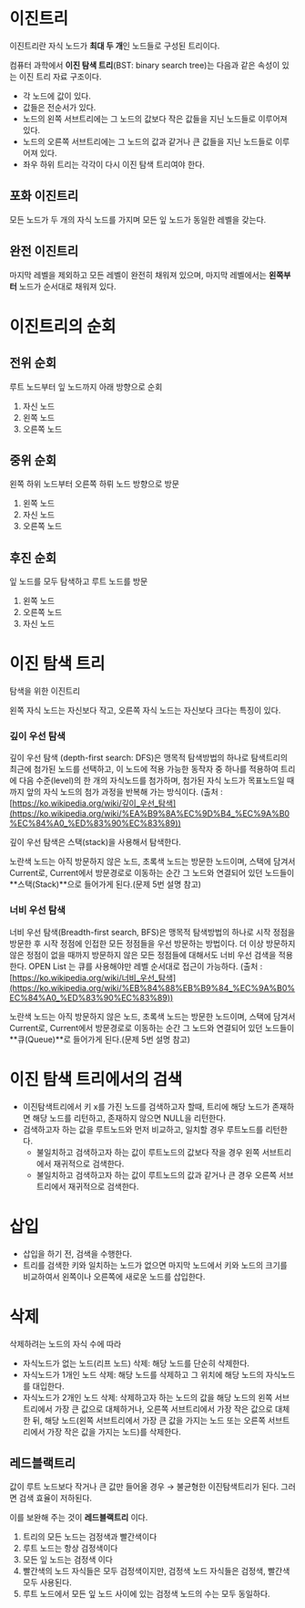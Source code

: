 # 이진트리

이진트리란 자식 노드가 **최대 두 개**인 노드들로 구성된 트리이다. 

컴퓨터 과학에서 **이진 탐색 트리**(BST: binary search tree)는 다음과 같은 속성이 있는 이진 트리 자료 구조이다.

- 각 노드에 값이 있다.
- 값들은 전순서가 있다.
- 노드의 왼쪽 서브트리에는 그 노드의 값보다 작은 값들을 지닌 노드들로 이루어져 있다.
- 노드의 오른쪽 서브트리에는 그 노드의 값과 같거나 큰 값들을 지닌 노드들로 이루어져 있다.
- 좌우 하위 트리는 각각이 다시 이진 탐색 트리여야 한다.

## 포화 이진트리

모든 노드가 두 개의 자식 노드를 가지며 모든 잎 노드가 동일한 레벨을 갖는다. 

## 완전 이진트리

마지막 레벨을 제외하고 모든 레벨이 완전히 채워져 있으며, 마지막 레벨에서는 **왼쪽부터** 노드가 순서대로 채워져 있다. 

# 이진트리의 순회

## 전위 순회

루트 노드부터 잎 노드까지 아래 방향으로 순회

1. 자신 노드
2. 왼쪽 노드
3. 오른쪽 노드
    
## 중위 순회

왼쪽 하위 노드부터 오른쪽 하뤼 노드 방향으로 방문

1. 왼쪽 노드
2. 자신 노드
3. 오른쪽 노드
    

## 후진 순회

잎 노드를 모두 탐색하고 루트 노드를 방문

1. 왼쪽 노드
2. 오른쪽 노드
3. 자신 노드
    

# 이진 탐색 트리

탐색을 위한 이진트리

왼쪽 자식 노드는 자신보다 작고, 오른쪽 자식 노드는 자신보다 크다는 특징이 있다. 

### 깊이 우선 탐색

깊이 우선 탐색 (depth-first search: DFS)은 맹목적 탐색방법의 하나로 탐색트리의 최근에 첨가된 노드를 선택하고, 이 노드에 적용 가능한 동작자 중 하나를 적용하여 트리에 다음 수준(level)의 한 개의 자식노드를 첨가하며, 첨가된 자식 노드가 목표노드일 때까지 앞의 자식 노드의 첨가 과정을 반복해 가는 방식이다. (출처 :[https://ko.wikipedia.org/wiki/깊이_우선_탐색](https://ko.wikipedia.org/wiki/%EA%B9%8A%EC%9D%B4_%EC%9A%B0%EC%84%A0_%ED%83%90%EC%83%89))

깊이 우선 탐색은 스택(stack)을 사용해서 탐색한다. 

노란색 노드는 아직 방문하지 않은 노드, 초록색 노드는 방문한 노드이며, 스택에 담겨서 Current로, Current에서 방문경로로 이동하는 순간 그 노드와 연결되어 있던 노드들이 **스택(Stack)**으로 들어가게 된다.(문제 5번 설명 참고)

### 너비 우선 탐색

너비 우선 탐색(Breadth-first search, BFS)은 맹목적 탐색방법의 하나로 시작 정점을 방문한 후 시작 정점에 인접한 모든 정점들을 우선 방문하는 방법이다. 더 이상 방문하지 않은 정점이 없을 때까지 방문하지 않은 모든 정점들에 대해서도 너비 우선 검색을 적용한다. OPEN List 는 큐를 사용해야만 레벨 순서대로 접근이 가능하다. (출처 :[https://ko.wikipedia.org/wiki/너비_우선_탐색](https://ko.wikipedia.org/wiki/%EB%84%88%EB%B9%84_%EC%9A%B0%EC%84%A0_%ED%83%90%EC%83%89))

노란색 노드는 아직 방문하지 않은 노드, 초록색 노드는 방문한 노드이며, 스택에 담겨서 Current로, Current에서 방문경로로 이동하는 순간 그 노드와 연결되어 있던 노드들이 **큐(Queue)**로 들어가게 된다.(문제 5번 설명 참고)

# 이진 탐색 트리에서의 검색

- 이진탐색트리에서 키 x를 가진 노드를 검색하고자 할때, 트리에 해당 노드가 존재하면 해당 노드를 리턴하고, 존재하지 않으면 NULL을 리턴한다.
- 검색하고자 하는 값을 루트노드와 먼저 비교하고, 일치할 경우 루트노드를 리턴한다.
    - 불일치하고 검색하고자 하는 값이 루트노드의 값보다 작을 경우 왼쪽 서브트리에서 재귀적으로 검색한다.
    - 불일치하고 검색하고자 하는 값이 루트노드의 값과 같거나 큰 경우 오른쪽 서브트리에서 재귀적으로 검색한다.
    

# 삽입

- 삽입을 하기 전, 검색을 수행한다.
- 트리를 검색한  키와 일치하는 노드가 없으면 마지막 노드에서 키와 노드의 크기를 비교하여서 왼쪽이나 오른쪽에 새로운 노드를 삽입한다.

# 삭제

삭제하려는 노드의 자식 수에 따라

- 자식노드가 없는 노드(리프 노드) 삭제: 해당 노드를 단순히 삭제한다.
- 자식노드가 1개인 노드 삭제: 해당 노드를 삭제하고 그 위치에 해당 노드의 자식노드를 대입한다.
- 자식노드가 2개인 노드 삭제: 삭제하고자 하는 노드의 값을 해당 노드의 왼쪽 서브트리에서 가장 큰 값으로 대체하거나, 오른쪽 서브트리에서 가장 작은 값으로 대체한 뒤, 해당 노드(왼쪽 서브트리에서 가장 큰 값을 가지는 노드 또는 오른쪽 서브트리에서 가장 작은 값을 가지는 노드)를 삭제한다.

## 레드블랙트리

값이 루트 노드보다 작거나 큰 값만 들어올 경우 → 불균형한 이진탐색트리가 된다. 그러면 검색 효율이 저하된다.

이를 보완해 주는 것이 **레드블랙트리** 이다.

1. 트리의 모든 노드는 검정색과 빨간색이다
2. 루트 노드는 항상 검정색이다
3. 모든 잎 노드는 검정색 이다
4. 빨간색의 노드 자식들은 모두 검정색이지만, 검정색 노드 자식들은 검정색, 빨간색 모두 사용된다.
5. 루트 노드에서 모든 잎 노드 사이에 있는 검정색 노드의 수는 모두 동일하다.
